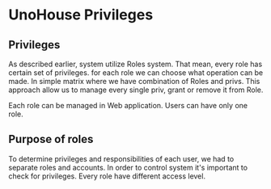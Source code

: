 # UnoHouse Privileges

## Privileges
As described earlier, system utilize Roles system. That mean, every role has certain set of privileges.
for each role we can choose what operation can be made. In simple matrix where we have combination of Roles and privs.
 This approach allow us to manage every single priv, grant or remove it from Role.
 
Each role can be managed in Web application. Users can have only one role.
## Purpose of roles

To determine privileges and responsibilities of each user, we had to separate roles and accounts.
In order to control system it's important to check for privileges. Every role have different access level.
